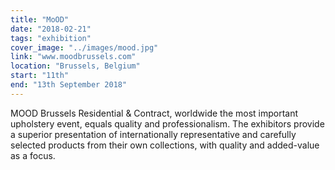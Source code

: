 ```yaml
---
title: "MoOD"
date: "2018-02-21"
tags: "exhibition"
cover_image: "../images/mood.jpg"
link: "www.moodbrussels.com"
location: "Brussels, Belgium"
start: "11th"
end: "13th September 2018"
---
```


MOOD Brussels Residential & Contract, worldwide the most important upholstery event, equals quality and professionalism. The exhibitors provide a superior presentation of internationally representative and carefully selected products from their own collections, with quality and added-value as a focus.